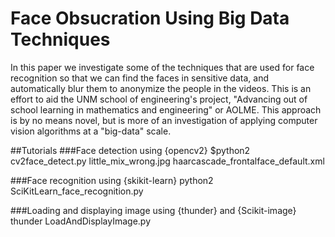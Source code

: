 # Face Obsucration Using Big Data Techniques

In this paper we investigate some of the techniques that are used
for face recognition so that we can find the faces in sensitive data,
and automatically blur them to anonymize the people in the videos.
This is an effort to aid the UNM school of engineering's project,
"Advancing out of school learning in mathematics and engineering"
or AOLME. This approach is by no means novel, but is more of
an investigation of applying computer vision algorithms at a
"big-data" scale.

##Tutorials
###Face detection using {opencv2}
$python2 cv2face_detect.py little_mix_wrong.jpg haarcascade_frontalface_default.xml

###Face recognition using {skikit-learn}
python2 SciKitLearn_face_recognition.py

###Loading and displaying image using {thunder} and {Scikit-image}
thunder LoadAndDisplayImage.py
